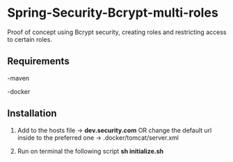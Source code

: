 # Spring-Security-Bcrypt-multi-roles
Proof of concept using Bcrypt security, creating roles and restricting access to certain roles.

## Requirements

-maven

-docker


## Installation

1. Add to the hosts file -> **dev.security.com** OR change the default url inside to the preferred one -> .docker/tomcat/server.xml

1. Run on terminal the following script **sh initialize.sh**
